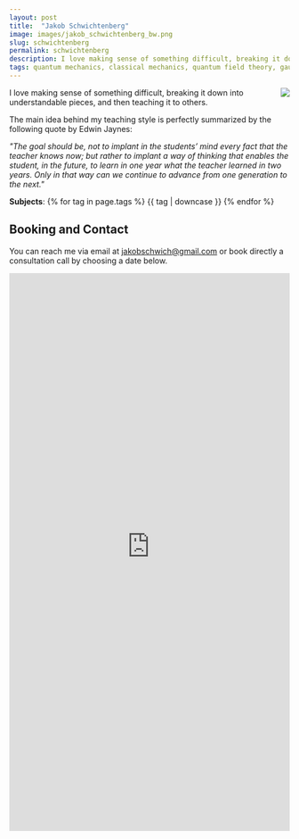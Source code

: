 ```yaml
---
layout: post
title:  "Jakob Schwichtenberg"
image: images/jakob_schwichtenberg_bw.png
slug: schwichtenberg
permalink: schwichtenberg
description: I love making sense of something difficult, breaking it down into understandable pieces, and then teaching it to others.
tags: quantum mechanics, classical mechanics, quantum field theory, gauge theories
---
```


<div style="float: right;margin-left:20px;max-width:400px;">
<img src="{{ page.image }}"  >
</div>

I love making sense of something difficult, breaking it down into understandable pieces, and then teaching it to others.

The main idea behind my teaching style is perfectly summarized by the following quote by Edwin Jaynes:

*"The goal should be, not to implant in the students’ mind every fact that the teacher knows now; but rather to implant a way of thinking that enables the student, in the future, to learn in one year what the teacher learned in two years. Only in that way can we continue to advance from one generation to the next."*

**Subjects**: {% for tag in page.tags %} {{ tag | downcase }}	{% endfor %}

## Booking and Contact

You can reach me via email at [jakobschwich@gmail.com](mailto:jakobschwich@gmail.com) or book directly a consultation call by choosing a date below.

<iframe src="https://jakob-schwichtenberg.youcanbook.me/?noframe=true&skipHeaderFooter=true" id="ycbmiframejakob-schwichtenberg" style="width:100%;height:1000px;border:0px;background-color:transparent;" frameborder="0" allowtransparency="true"></iframe><script>window.addEventListener && window.addEventListener("message", function(event){if (event.origin === "https://jakob-schwichtenberg.youcanbook.me"){document.getElementById("ycbmiframejakob-schwichtenberg").style.height = event.data + "px";}}, false);</script>
